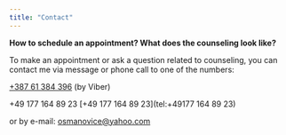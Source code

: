 ```yaml
---
title: "Contact"
---
```


**How to schedule an appointment? What does the counseling look like?**

To make an appointment or ask a question related to counseling, you can contact me via message or phone call to one of the numbers:

[+387 61 384 396](tel:+38761384396) (by Viber)

+49 177 164 89 23 [+49 177 164 89 23](tel:+49177 164 89 23)

or by e-mail: osmanovice@yahoo.com

